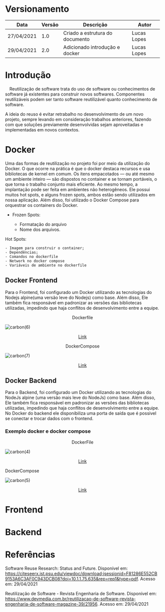 # Versionamento

| Data | Versão | Descrição | Autor |
|------|--------|-----------|-------|
| 27/04/2021 | 1.0 | Criado a estrutura do documento | Lucas Lopes |
| 29/04/2021 | 2.0 | Adicionado introdução e docker | Lucas Lopes |

# Introdução
 Reutilização de software trata do uso de software ou conhecimentos de software já existentes para construir novos softwares. Componentes reutilizáveis podem ser tanto software reutilizável quanto conhecimento de software.

A ideia do reuso é evitar retrabalho no desenvolvimento de um novo projeto, sempre levando em consideração trabalhos anteriores, fazendo com que soluções previamente desenvolvidas sejam aproveitadas e implementadas em novos contextos. 

# Docker

Uma das formas de reutilização no projeto foi por meio da utilização do Docker. O que ocorre na prática é que o docker destaca recursos e usa bibliotecas de kernel em comum. Os itens empacotados — ou até mesmo um ambiente inteiro — são dispostos no container e se tornam portáveis, o que torna o trabalho conjunto mais eficiente. Ao mesmo tempo, a implantação pode ser feita em ambientes não heterogêneos. Ele possui muitos hot spots, e alguns frozen spots, ambos estão sendo utilizados em nossa aplicação. Além disso, foi utilizado  o Docker Compose para orquestrar os containers do Docker.


- Frozen Spots:

    - Formatação do arquivo
    - Nome dos arquivos.

Hot Spots:

    - Imagem para construir o container;
    - Dependências;
    - Comandos no dockerfile
    - Network no docker compose
    - Variáveis de ambiente no dockerfile

## Docker Frontend

Para o Frontend, foi configurado um Docker utilizando as tecnologias do Nodejs alpine(uma versão leve do Nodejs) como base. Além disso, Ele também fica responsável em padronizar as versões das bibliotecas utilizadas, impedindo que haja conflitos de desenvolvimento entre a equipe. 

<p align="center"> Dockerfile </p>

![carbon(6)](https://user-images.githubusercontent.com/38164895/116637116-6fde4600-a939-11eb-885c-fcd02941ea34.png)

<p align="center"> <a href="https://github.com/UnBArqDsw2020-2/2020.2_G4-Meubrecho-frontend/blob/master/frontend/Dockerfile"> Link </a> </p>


<p align="center"> DockerCompose </p>

![carbon(7)](https://user-images.githubusercontent.com/38164895/116637217-ab791000-a939-11eb-9ef4-2afcf709c184.png)

<p align="center"> <a href="https://github.com/UnBArqDsw2020-2/2020.2_G4-Meubrecho-frontend/blob/master/frontend/docker-compose.yml"> Link </a> </p>


## Docker Backend

Para o Backend, foi configurado um Docker utilizando as tecnologias do NodeJs alpine (uma versão mais leve do NodeJs) como base. Além disso, Ele também fica responsável em padronizar as versões das bibliotecas utilizadas, impedindo que haja conflitos de desenvolvimento entre a equipe. No Docker do backend ele disponibiliza uma porta de saída que é possivel se conectar e trocar dados com o frontend.

### Exemplo docker e docker compose

<p align="center">DockerFile</p>

![carbon(4)](https://user-images.githubusercontent.com/38164895/116635410-15db8180-a935-11eb-89f9-157f15230a23.png)

<p align="center"> <a href="https://github.com/UnBArqDsw2020-2/2020.2_G4-Meubrecho-backend/blob/master/Dockerfile"> Link </a> </p>





<p align="justify"> DockerCompose </p>

![carbon(5)](https://user-images.githubusercontent.com/38164895/116635494-5509d280-a935-11eb-95de-c1f008088dd7.png)


<p align="center"> <a href="https://github.com/UnBArqDsw2020-2/2020.2_G4-Meubrecho-backend/blob/master/docker-compose.yaml"> Link </a> </p>


# Frontend


# Backend


# Referências

Software Reuse Research: Status and Future. Disponível em: https://citeseerx.ist.psu.edu/viewdoc/download;jsessionid=F81286E552CB9153A6C3AF0C943DCB08?doi=10.1.1.75.635&rep=rep1&type=pdf. Acesso em: 29/04/2021

Reutilização de Software - Revista Engenharia de Software. Disponível em: https://www.devmedia.com.br/reutilizacao-de-software-revista-engenharia-de-software-magazine-39/21956. Acesso em: 29/04/2021